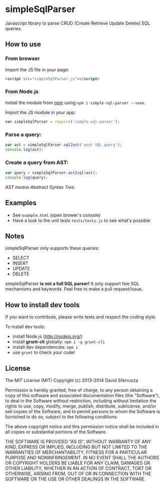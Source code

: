 simpleSqlParser
===============

Javascript library to parse CRUD (Create Retrieve Update Delete) SQL queries.

## How to use

### From browser

Import the JS file in your page:

```html
<script src="simpleSqlParser.js"></script>
```

### From Node.js

Install the module from [npm](https://npmjs.org/package/simple-sql-parser) using `npm i simple-sql-parser --save`.

Import the JS module in your app:

```js
var simpleSqlParser = require('simple-sql-parser');
```

### Parse a query:

```js
var ast = simpleSqlParser.sql2ast('your SQL query');
console.log(ast);
```

### Create a query from AST:

```js
var query = simpleSqlParser.ast2sql(ast);
console.log(query);
```

*AST means Abstract Syntax Tree.*

## Examples

* See `example.html` (open brower's console)
* Have a look to the unit tests `tests/tests.js` to see what's possible

## Notes

simpleSqlParser only supports these queries:

* SELECT
* INSERT
* UPDATE
* DELETE

simpleSqlParser **is not a full SQL parser!**
It only support few SQL mechanisms and keywords.
Feel free to make a pull request/issue.

## How to install dev tools

If you want to contribute, please write tests and respect the coding style.

To install dev tools:

- install Node.js (http://nodejs.org/)
- install **grunt-cli** globally: `npm i -g grunt-cli`
- install dev dependencies: `npm i`
- use `grunt` to check your code!

## License

The MIT License (MIT)
Copyright (c) 2013-2014 David Sferruzza
 
Permission is hereby granted, free of charge, to any person obtaining a copy of this software and associated documentation files (the "Software"), to deal in the Software without restriction, including without limitation the rights to use, copy, modify, merge, publish, distribute, sublicense, and/or sell copies of the Software, and to permit persons to whom the Software is furnished to do so, subject to the following conditions:
 
The above copyright notice and this permission notice shall be included in all copies or substantial portions of the Software.
 
THE SOFTWARE IS PROVIDED "AS IS", WITHOUT WARRANTY OF ANY KIND, EXPRESS OR IMPLIED, INCLUDING BUT NOT LIMITED TO THE WARRANTIES OF MERCHANTABILITY, FITNESS FOR A PARTICULAR PURPOSE AND NONINFRINGEMENT. IN NO EVENT SHALL THE AUTHORS OR COPYRIGHT HOLDERS BE LIABLE FOR ANY CLAIM, DAMAGES OR OTHER LIABILITY, WHETHER IN AN ACTION OF CONTRACT, TORT OR OTHERWISE, ARISING FROM, OUT OF OR IN CONNECTION WITH THE SOFTWARE OR THE USE OR OTHER DEALINGS IN THE SOFTWARE.

